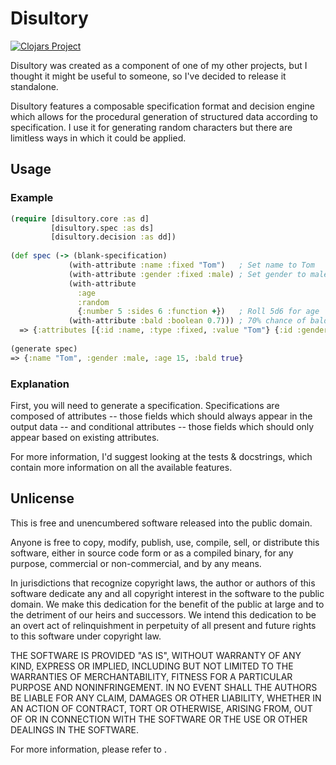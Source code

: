 # Disultory

[![Clojars Project](https://img.shields.io/clojars/v/discord.clj.svg)](https://clojars.org/discord.clj)

Disultory was created as a component of one of my other projects, but I
thought it might be useful to someone, so I've decided to release it
standalone.

Disultory features a composable specification format and decision
engine which allows for the procedural generation of structured data
according to specification. I use it for generating random characters
but there are limitless ways in which it could be applied.

## Usage

### Example

```clojure
(require [disultory.core :as d]
         [disultory.spec :as ds]
         [disultory.decision :as dd])
         
(def spec (-> (blank-specification)
             (with-attribute :name :fixed "Tom")   ; Set name to Tom
             (with-attribute :gender :fixed :male) ; Set gender to male
             (with-attribute 
               :age 
               :random
               {:number 5 :sides 6 :function +})   ; Roll 5d6 for age
             (with-attribute :bald :boolean 0.7))) ; 70% chance of baldness
  => {:attributes [{:id :name, :type :fixed, :value "Tom"} {:id :gender, :type :fixed, :value :male} {:id :age, :type :random, :dice [{:number 5, :sides 6, :function #function[clojure.core/+]}]} {:id :bald, :type :boolean, :prob 0.7}]}
  
(generate spec)
=> {:name "Tom", :gender :male, :age 15, :bald true}
```

### Explanation

First, you will need to generate a specification. Specifications are
composed of attributes -- those fields which should always appear in
the output data -- and conditional attributes -- those fields which
should only appear based on existing attributes.

For more information, I'd suggest looking at the tests & docstrings,
which contain more information on all the available features.

## Unlicense

This is free and unencumbered software released into the public domain.

Anyone is free to copy, modify, publish, use, compile, sell, or
distribute this software, either in source code form or as a compiled
binary, for any purpose, commercial or non-commercial, and by any
means.

In jurisdictions that recognize copyright laws, the author or authors
of this software dedicate any and all copyright interest in the
software to the public domain. We make this dedication for the benefit
of the public at large and to the detriment of our heirs and
successors. We intend this dedication to be an overt act of
relinquishment in perpetuity of all present and future rights to this
software under copyright law.

THE SOFTWARE IS PROVIDED "AS IS", WITHOUT WARRANTY OF ANY KIND,
EXPRESS OR IMPLIED, INCLUDING BUT NOT LIMITED TO THE WARRANTIES OF
MERCHANTABILITY, FITNESS FOR A PARTICULAR PURPOSE AND NONINFRINGEMENT.
IN NO EVENT SHALL THE AUTHORS BE LIABLE FOR ANY CLAIM, DAMAGES OR
OTHER LIABILITY, WHETHER IN AN ACTION OF CONTRACT, TORT OR OTHERWISE,
ARISING FROM, OUT OF OR IN CONNECTION WITH THE SOFTWARE OR THE USE OR
OTHER DEALINGS IN THE SOFTWARE.

For more information, please refer to [](http://unlicense.org/).
